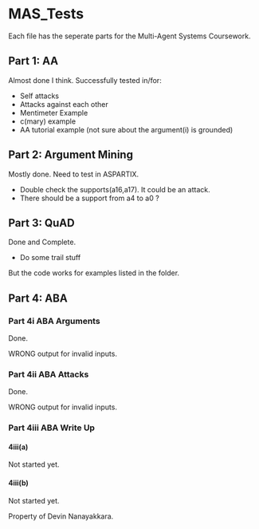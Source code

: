 # MAS_Tests

Each file has the seperate parts for the Multi-Agent Systems Coursework.

## Part 1: AA

Almost done I think.
Successfully tested in/for:
 * Self attacks
 * Attacks against each other
 * Mentimeter Example
 * c(mary) example
 * AA tutorial example (not sure about the argument(i) is grounded)
 
## Part 2: Argument Mining

Mostly done. Need to test in ASPARTIX. 

 * Double check the supports(a16,a17). It could be an attack.
 * There should be a support from a4 to a0 ?

## Part 3: QuAD

Done and Complete.

 * Do some trail stuff
 
But the code works for examples listed in the folder.

## Part 4: ABA

### Part 4i ABA Arguments

Done.

WRONG output for invalid inputs.

### Part 4ii ABA Attacks

Done.

WRONG output for invalid inputs.

### Part 4iii ABA Write Up

#### 4iii(a)

Not started yet.

#### 4iii(b)

Not started yet.


Property of Devin Nanayakkara.
